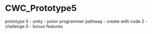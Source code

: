 # CWC_Prototype5
 prototype 5 - unity - junior programmer pathway - create with code 2 - challenge 5 - bonus features
